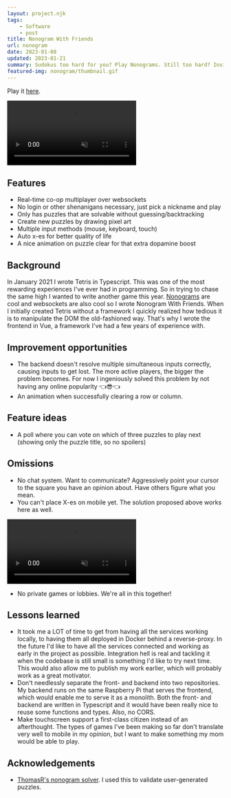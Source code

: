 ```yaml
---
layout: project.njk
tags: 
    - Software
    - post
title: Nonogram With Friends
url: nonogram
date: 2023-01-08
updated: 2023-01-21
summary: Sudokus too hard for you? Play Nonograms. Still too hard? Invite friends to help out.
featured-img: nonogram/thumbnail.gif
---
```


Play it <a href="/nonogram" target="_blank">here</a>.

<video autoplay loop muted playsinline style="width:100%; max-width:300px;">
  <source src="/video/nonogram-demo-speedup.mp4" type="video/mp4">
</video>

## Features

- Real-time co-op multiplayer over websockets
- No login or other shenanigans necessary, just pick a nickname and play
- Only has puzzles that are solvable without guessing/backtracking
- Create new puzzles by drawing pixel art
- Multiple input methods (mouse, keyboard, touch)
- Auto x-es for better quality of life
- A nice animation on puzzle clear for that extra dopamine boost

## Background
In January 2021 I wrote Tetris in Typescript. This was one of the most rewarding experiences I've ever had in programming. So in trying to chase the same high I wanted to write another game this year. <a href="https://en.wikipedia.org/wiki/Nonogram" target="_blank">Nonograms</a> are cool and websockets are also cool so I wrote Nonogram With Friends.
When I initially created Tetris without a framework I quickly realized how tedious it is to manipulate the DOM the old-fashioned way. That's why I wrote the frontend in Vue, a framework I've had a few years of experience with.

## Improvement opportunities

- The backend doesn't resolve multiple simultaneous inputs correctly, causing inputs to get lost. The more active players, the bigger the problem becomes. For now I ingeniously solved this problem by not having any online popularity 👈😎👈
- An animation when successfully clearing a row or column.

## Feature ideas

- A poll where you can vote on which of three puzzles to play next (showing only the puzzle title, so no spoilers)

## Omissions

- No chat system. Want to communicate? Aggressively point your cursor to the square you have an opinion about. Have others figure what you mean.
- You can't place X-es on mobile yet. The solution proposed above works here as well. 

<video  autoplay loop muted playsinline>
  <source src="/video/picross-agression-converted.mp4" type="video/mp4">
</video>

- No private games or lobbies. We're all in this together!


## Lessons learned
- It took me a LOT of time to get from having all the services working locally, to having them all deployed in Docker behind a reverse-proxy. In the future I'd like to have all the services connected and working as early in the project as possible. Integration hell is real and tackling it when the codebase is still small is something I'd like to try next time. This would also allow me to publish my work earlier, which will probably work as a great motivator.
- Don't needlessly separate the front- and backend into two repositories. My backend runs on the same Raspberry Pi that serves the frontend, which would enable me to serve it as a monolith. Both the front- and backend are written in Typescript and it would have been really nice to reuse some functions and types. Also, no CORS.
- Make touchscreen support a first-class citizen instead of an afterthought. The types of games I've been making so far don't translate very well to mobile in my opinion, but I want to make something my mom would be able to play.

## Acknowledgements
- <a href="https://github.com/ThomasR/nonogram-solver" target="_blank">ThomasR's nonogram solver</a>. I used this to validate user-generated puzzles.
